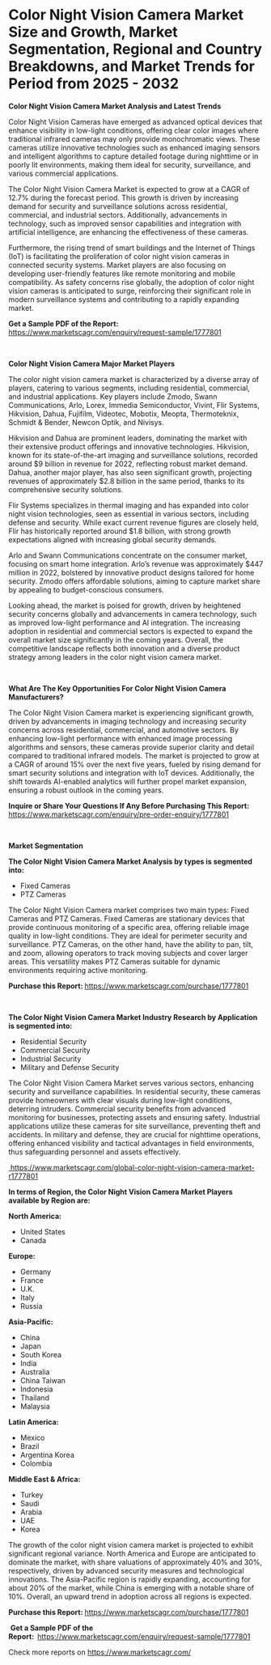 <p><h1>Color Night Vision Camera Market Size and Growth, Market Segmentation, Regional and Country Breakdowns, and Market Trends for Period from 2025 -  2032</h1></p><p><strong>Color Night Vision Camera Market Analysis and Latest Trends</strong></p>
<p><p>Color Night Vision Cameras have emerged as advanced optical devices that enhance visibility in low-light conditions, offering clear color images where traditional infrared cameras may only provide monochromatic views. These cameras utilize innovative technologies such as enhanced imaging sensors and intelligent algorithms to capture detailed footage during nighttime or in poorly lit environments, making them ideal for security, surveillance, and various commercial applications.</p><p>The Color Night Vision Camera Market is expected to grow at a CAGR of 12.7% during the forecast period. This growth is driven by increasing demand for security and surveillance solutions across residential, commercial, and industrial sectors. Additionally, advancements in technology, such as improved sensor capabilities and integration with artificial intelligence, are enhancing the effectiveness of these cameras. </p><p>Furthermore, the rising trend of smart buildings and the Internet of Things (IoT) is facilitating the proliferation of color night vision cameras in connected security systems. Market players are also focusing on developing user-friendly features like remote monitoring and mobile compatibility. As safety concerns rise globally, the adoption of color night vision cameras is anticipated to surge, reinforcing their significant role in modern surveillance systems and contributing to a rapidly expanding market.</p></p>
<p><strong>Get a Sample PDF of the Report:&nbsp;</strong> <a href="https://www.marketscagr.com/enquiry/request-sample/1777801?utm_campaign=2882&utm_medium=2&utm_source=Github&utm_content=ia&utm_term=09042025&utm_id=color-night-vision-camera">https://www.marketscagr.com/enquiry/request-sample/1777801</a></p>
<p>&nbsp;</p>
<p><strong>Color Night Vision Camera Major Market Players</strong></p>
<p><p>The color night vision camera market is characterized by a diverse array of players, catering to various segments, including residential, commercial, and industrial applications. Key players include Zmodo, Swann Communications, Arlo, Lorex, Immedia Semiconductor, Vivint, Flir Systems, Hikvision, Dahua, Fujifilm, Videotec, Mobotix, Meopta, Thermoteknix, Schmidt & Bender, Newcon Optik, and Nivisys. </p><p>Hikvision and Dahua are prominent leaders, dominating the market with their extensive product offerings and innovative technologies. Hikvision, known for its state-of-the-art imaging and surveillance solutions, recorded around $9 billion in revenue for 2022, reflecting robust market demand. Dahua, another major player, has also seen significant growth, projecting revenues of approximately $2.8 billion in the same period, thanks to its comprehensive security solutions.</p><p>Flir Systems specializes in thermal imaging and has expanded into color night vision technologies, seen as essential in various sectors, including defense and security. While exact current revenue figures are closely held, Flir has historically reported around $1.8 billion, with strong growth expectations aligned with increasing global security demands.</p><p>Arlo and Swann Communications concentrate on the consumer market, focusing on smart home integration. Arlo’s revenue was approximately $447 million in 2022, bolstered by innovative product designs tailored for home security. Zmodo offers affordable solutions, aiming to capture market share by appealing to budget-conscious consumers.</p><p>Looking ahead, the market is poised for growth, driven by heightened security concerns globally and advancements in camera technology, such as improved low-light performance and AI integration. The increasing adoption in residential and commercial sectors is expected to expand the overall market size significantly in the coming years. Overall, the competitive landscape reflects both innovation and a diverse product strategy among leaders in the color night vision camera market.</p></p>
<p>&nbsp;</p>
<p><strong>What Are The Key Opportunities For Color Night Vision Camera Manufacturers?</strong></p>
<p><p>The Color Night Vision Camera market is experiencing significant growth, driven by advancements in imaging technology and increasing security concerns across residential, commercial, and automotive sectors. By enhancing low-light performance with enhanced image processing algorithms and sensors, these cameras provide superior clarity and detail compared to traditional infrared models. The market is projected to grow at a CAGR of around 15% over the next five years, fueled by rising demand for smart security solutions and integration with IoT devices. Additionally, the shift towards AI-enabled analytics will further propel market expansion, ensuring a robust outlook in the coming years.</p></p>
<p><strong>Inquire or Share Your Questions If Any Before Purchasing This Report:</strong> <a href="https://www.marketscagr.com/enquiry/pre-order-enquiry/1777801?utm_campaign=2882&utm_medium=2&utm_source=Github&utm_content=ia&utm_term=09042025&utm_id=color-night-vision-camera">https://www.marketscagr.com/enquiry/pre-order-enquiry/1777801</a></p>
<p>&nbsp;</p>
<p><strong>Market Segmentation</strong></p>
<p><strong>The Color Night Vision Camera Market Analysis by types is segmented into:</strong></p>
<p><ul><li>Fixed Cameras</li><li>PTZ Cameras</li></ul></p>
<p><p>The Color Night Vision Camera market comprises two main types: Fixed Cameras and PTZ Cameras. Fixed Cameras are stationary devices that provide continuous monitoring of a specific area, offering reliable image quality in low-light conditions. They are ideal for perimeter security and surveillance. PTZ Cameras, on the other hand, have the ability to pan, tilt, and zoom, allowing operators to track moving subjects and cover larger areas. This versatility makes PTZ Cameras suitable for dynamic environments requiring active monitoring.</p></p>
<p><strong>Purchase this Report:&nbsp;</strong><a href="https://www.marketscagr.com/purchase/1777801?utm_campaign=2882&utm_medium=2&utm_source=Github&utm_content=ia&utm_term=09042025&utm_id=color-night-vision-camera">https://www.marketscagr.com/purchase/1777801</a></p>
<p>&nbsp;</p>
<p><strong>The Color Night Vision Camera Market Industry Research by Application is segmented into:</strong></p>
<p><ul><li>Residential Security</li><li>Commercial Security</li><li>Industrial Security</li><li>Military and Defense Security</li></ul></p>
<p><p>The Color Night Vision Camera Market serves various sectors, enhancing security and surveillance capabilities. In residential security, these cameras provide homeowners with clear visuals during low-light conditions, deterring intruders. Commercial security benefits from advanced monitoring for businesses, protecting assets and ensuring safety. Industrial applications utilize these cameras for site surveillance, preventing theft and accidents. In military and defense, they are crucial for nighttime operations, offering enhanced visibility and tactical advantages in field environments, thus safeguarding personnel and assets effectively.</p></p>
<p><a href="https://www.marketscagr.com/global-color-night-vision-camera-market-r1777801?utm_campaign=2882&utm_medium=2&utm_source=Github&utm_content=ia&utm_term=09042025&utm_id=color-night-vision-camera">&nbsp;https://www.marketscagr.com/global-color-night-vision-camera-market-r1777801</a></p>
<p><strong>In terms of Region, the Color Night Vision Camera Market Players available by Region are:</strong></p>
<p>
    <p> <strong> North America: </strong>
        <ul>
            <li>United States</li>
            <li>Canada</li>
        </ul>
        </p> 
    <p> <strong> Europe: </strong>
        <ul>
            <li>Germany</li>
            <li>France</li>
            <li>U.K.</li>
            <li>Italy</li>
            <li>Russia</li>
        </ul>
        </p> 
    <p> <strong> Asia-Pacific: </strong>
        <ul>
            <li>China</li>
            <li>Japan</li>
            <li>South Korea</li>
            <li>India</li>
            <li>Australia</li>
            <li>China Taiwan</li>
            <li>Indonesia</li>
            <li>Thailand</li>
            <li>Malaysia</li>
        </ul>
        </p> 
    <p> <strong> Latin America: </strong>
        <ul>
            <li>Mexico</li>
            <li>Brazil</li>
            <li>Argentina Korea</li>
            <li>Colombia</li>
        </ul>
        </p> 
    <p> <strong> Middle East & Africa: </strong>
        <ul>
            <li>Turkey</li>
            <li>Saudi</li>
            <li>Arabia</li>
            <li>UAE</li>
            <li>Korea</li>
        </ul>
    </p>
    </p>
<p><p>The growth of the color night vision camera market is projected to exhibit significant regional variance. North America and Europe are anticipated to dominate the market, with share valuations of approximately 40% and 30%, respectively, driven by advanced security measures and technological innovations. The Asia-Pacific region is rapidly expanding, accounting for about 20% of the market, while China is emerging with a notable share of 10%. Overall, an upward trend in adoption across all regions is expected.</p></p>
<p><strong>Purchase this Report: </strong><a href="https://www.marketscagr.com/purchase/1777801?utm_campaign=2882&utm_medium=2&utm_source=Github&utm_content=ia&utm_term=09042025&utm_id=color-night-vision-camera">https://www.marketscagr.com/purchase/1777801</a></p>
<p>&nbsp;<strong>Get a Sample PDF of the Report:&nbsp;&nbsp;</strong><a href="https://www.marketscagr.com/enquiry/request-sample/1777801?utm_campaign=2882&utm_medium=2&utm_source=Github&utm_content=ia&utm_term=09042025&utm_id=color-night-vision-camera">https://www.marketscagr.com/enquiry/request-sample/1777801</a></p>
<p><strong></strong></p>
<p>Check more reports on <a href="https://www.marketscagr.com/?utm_campaign=2882&utm_medium=2&utm_source=Github&utm_content=ia&utm_term=09042025&utm_id=color-night-vision-camera">https://www.marketscagr.com/</a></p>